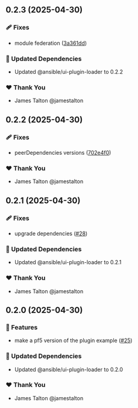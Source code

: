 ## 0.2.3 (2025-04-30)

### 🩹 Fixes

- module federation ([3a361dd](https://github.com/ansible/ui-packages/commit/3a361dd))

### 🧱 Updated Dependencies

- Updated @ansible/ui-plugin-loader to 0.2.2

### ❤️ Thank You

- James Talton @jamestalton

## 0.2.2 (2025-04-30)

### 🩹 Fixes

- peerDependencies versions ([702e4f0](https://github.com/ansible/ui-packages/commit/702e4f0))

### ❤️ Thank You

- James Talton @jamestalton

## 0.2.1 (2025-04-30)

### 🩹 Fixes

- upgrade dependencies ([#28](https://github.com/ansible/ui-packages/pull/28))

### 🧱 Updated Dependencies

- Updated @ansible/ui-plugin-loader to 0.2.1

### ❤️ Thank You

- James Talton @jamestalton

## 0.2.0 (2025-04-30)

### 🚀 Features

- make a pf5 version of the plugin example ([#25](https://github.com/ansible/ui-packages/pull/25))

### 🧱 Updated Dependencies

- Updated @ansible/ui-plugin-loader to 0.2.0

### ❤️ Thank You

- James Talton @jamestalton